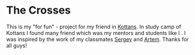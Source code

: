# The Crosses

This is my  "for fun" -  project for my friend in [Kottans](https://kottans.org/). In study camp of Kottans I found many friend which was my mentors and students like I . 
 I was inspired by the work of my classmates [Sergey](https://github.com/ses3332002) and [Artem](https://github.com/yaripey). Thanks for all guys!
